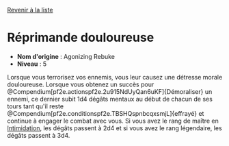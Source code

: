 [Revenir à la liste](list.md)

# Réprimande douloureuse

 * **Nom d'origine** : Agonizing Rebuke
 * **Niveau** : 5


<p><span id="ctl00_MainContent_DetailedOutput">Lorsque vous terrorisez vos ennemis, vous leur causez une détresse morale douloureuse. Lorsque vous obtenez un succès pour @Compendium[pf2e.actionspf2e.2u915NdUyQan6uKF]{Démoraliser} un ennemi, ce dernier subit 1d4 dégâts mentaux au début de chacun de ses tours tant qu'il reste @Compendium[pf2e.conditionspf2e.TBSHQspnbcqxsmjL]{effrayé} et continue à engager le combat avec vous. Si vous avez le rang de maître en <a href="https://2e.aonprd.com/Skills.aspx?ID=7">Intimidation</a>, les dégâts passent à 2d4 et si vous avez le rang légendaire, les dégâts passent à 3d4.&nbsp;</span></p>